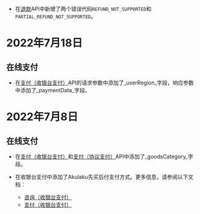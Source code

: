*   在[退款](https://global.alipay.com/docs/ac/ams/refund_online)API中新增了两个错误代码`REFUND_NOT_SUPPORTED`和`PARTIAL_REFUND_NOT_SUPPORTED`。

2022年7月18日
=============

在线支付
--------

*   在[支付（收银台支付）](https://global.alipay.com/docs/ac/ams/payment_cashier)API的请求参数中添加了_userRegion_字段，响应参数中添加了_paymentData_字段。

2022年7月8日
============

在线支付
--------

*   在[支付（收银台支付）](https://global.alipay.com/docs/ac/ams/payment_cashier)和[支付（协议支付）](https://global.alipay.com/docs/ac/ams/payment_agreement)API中添加了_goodsCategory_字段。
*   在收银台支付中添加了Akulaku先买后付支付方式。更多信息，请参阅以下文档：

    *   [咨询（收银台支付）](https://global.alipay.com/docs/ac/ams/consult_cashier)
    *   [支付（收银台支付）](https://global.alipay.com/docs/ac/ams/payment_cashier)